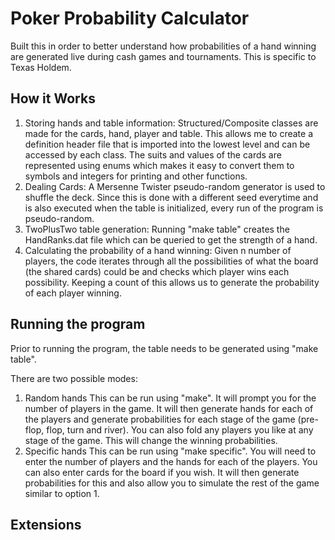 # Poker Probability Calculator

Built this in order to better understand how probabilities of a hand winning are generated live during cash games and tournaments. This is specific to Texas Holdem.

## How it Works
1. Storing hands and table information:
   Structured/Composite classes are made for the cards, hand, player and table. This allows me to create a definition header file that is imported into the lowest level and can be accessed by each class. The suits and values of the cards are represented using enums which makes it easy to convert them to symbols and integers for printing and other functions.
2. Dealing Cards:
   A Mersenne Twister pseudo-random generator is used to shuffle the deck. Since this is done with a different seed everytime and is also executed when the table is initialized, every run of the program is pseudo-random.
3. TwoPlusTwo table generation:
   Running "make table" creates the HandRanks.dat file which can be queried to get the strength of a hand.  
4. Calculating the probability of a hand winning:
   Given n number of players, the code iterates through all the possibilities of what the board (the shared cards) could be and checks which player wins each possibility. Keeping a count of this allows us to generate the probability of each player winning.

## Running the program
Prior to running the program, the table needs to be generated using "make table".

There are two possible modes:
1. Random hands
   This can be run using "make". It will prompt you for the number of players in the game. It will then generate hands for each of the players and generate probabilities for each stage of the game (pre-flop, flop, turn and river). You can also fold any players you like at any stage of the game. This will change the winning probabilities.
2. Specific hands
   This can be run using "make specific". You will need to enter the number of players and the hands for each of the players. You can also enter cards for the board if you wish. It will then generate probabilities for this and also allow you to simulate the rest of the game similar to option 1.

## Extensions

